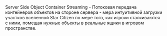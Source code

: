 Server Side Object Container Streaming - Потоковая передача контейнеров объектов на стороне сервера - мера интуитивной загрузки участков вселенной Star Citizen по мере того, как игроки сталкиваются с ними, помещая нужные объекты в реальные ящики в игровом пространстве. 